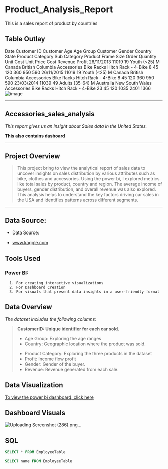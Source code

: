 # Product_Analysis_Report
This is a sales report of product by countries

## Table Outlay
Date	Customer ID	Customer Age	Age Group	Customer Gender	Country	State	Product Category	Sub Category	Product	Frame Size	Order Quantity	Unit Cost	Unit Price	Cost	Revenue	Profit
26/11/2013	11019	19	Youth (<25)	M	Canada	British Columbia	Accessories	Bike Racks	Hitch Rack - 4-Bike		8	45	120	360	950	590
26/11/2015	11019	19	Youth (<25)	M	Canada	British Columbia	Accessories	Bike Racks	Hitch Rack - 4-Bike		8	45	120	360	950	590
23/03/2014	11039	49	Adults (35-64)	M	Australia	New South Wales	Accessories	Bike Racks	Hitch Rack - 4-Bike		23	45	120	1035	2401	1366
![image](https://github.com/user-attachments/assets/ea348784-8261-46f1-8a15-763c6e6f4e01)


---
##  Accessories_sales_analysis
_This report gives us an insight about Sales data in the United States._

__This also contains dasboard__

--- 
## Project Overview
> This project bring to view the analytical report of sales data to uncover insights on sales distribution by various attributes such as bike, clothes and accessories. Using the power bi, I explored metrics like total sales by product, country and region. The average income of buyers, gender distribution, and overall revenue was also explored.  This analysis helps to understand the key factors driving car sales in the USA and identifies patterns across different segments.

---

## Data Source: 
- Data Source:
+ www.kaggle.com
  
## Tools Used
### Power BI: 
      1. For creating interactive visualizations
      2. For Dashboard Creation 
      3. For visuals that present data insights in a user-friendly format


## Data Overview
_The dataset includes the following columns:_

> __CustomerID: Unique identifier for each car sold.__
> +	Age Group: Exploring the age ranges
> +	Country: Geographic location where the product was sold.
> -	Product Category: Exploring the three products in the dataset
> -	Profit: Income flow profit
> -	Gender: Gender of the buyer.
> -	Revenue: Revenue generated from each sale.

## Data Visualization
[To view the power bi dashboard, click here](https://ibb.co/9MmFX94)

## Dashboard Visuals

![Uploading Screenshot (286).png…]()

## SQL
```sql
SELECT * FROM EmployeeTable
```

```sql
SELECT name FROM EmployeeTable
```



